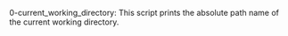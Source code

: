 0-current_working_directory: This script prints the absolute path name of the current working directory.
